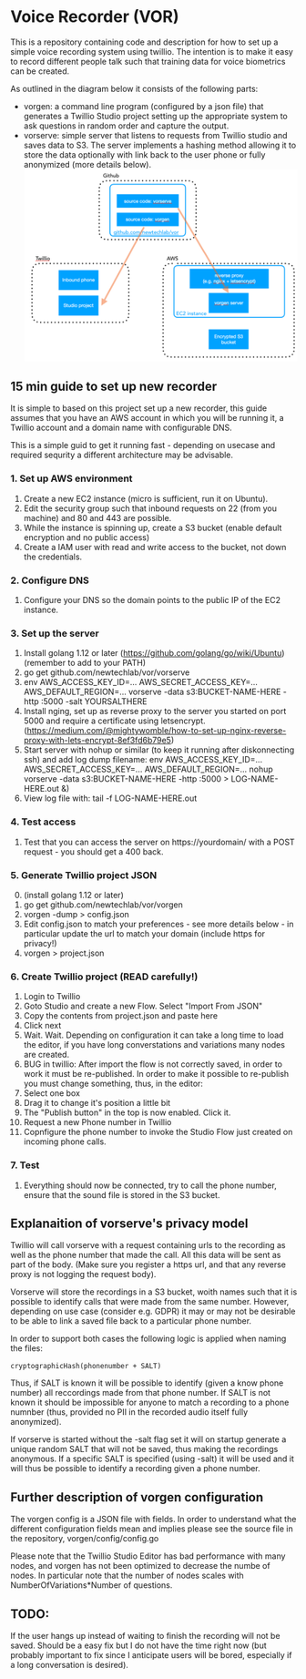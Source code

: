# Voice Recorder (VOR)

This is a repository containing code and description for how to set up a simple voice recording system using twillio. The intention is to make it easy to record different people talk such that training data for voice biometrics can be created.

As outlined in the diagram below it consists of the following parts:

- vorgen: a command line program (configured by a json file) that generates a Twillio Studio project setting up the appropriate system to ask questions in random order and capture the output.
- vorserve: simple server that listens to requests from Twillio studio and saves data to S3. The server implements a hashing method allowing it to store the data optionally with link back to the user phone or fully anonymized (more details below).
  ![Simple Architecture view](arch.png)

## 15 min guide to set up new recorder

It is simple to based on this project set up a new recorder, this guide assumes that you have an AWS account in which you will be running it, a Twillio account and a domain name with configurable DNS.

This is a simple guid to get it running fast - depending on usecase and required sequrity a different architecture may be advisable.

### 1. Set up AWS environment

1.  Create a new EC2 instance (micro is sufficient, run it on Ubuntu).
2.  Edit the security group such that inbound requests on 22 (from you machine) and 80 and 443 are possible.
3.  While the instance is spinning up, create a S3 bucket (enable default encryption and no public access)
4.  Create a IAM user with read and write access to the bucket, not down the credentials.

### 2. Configure DNS

1.  Configure your DNS so the domain points to the public IP of the EC2 instance.

### 3. Set up the server

1.  Install golang 1.12 or later (https://github.com/golang/go/wiki/Ubuntu) (remember to add to your PATH)
2.  go get github.com/newtechlab/vor/vorserve
3.  env AWS_ACCESS_KEY_ID=... AWS_SECRET_ACCESS_KEY=... AWS_DEFAULT_REGION=... vorserve -data s3:BUCKET-NAME-HERE -http :5000 -salt YOURSALTHERE
4.  Install nging, set up as reverse proxy to the server you started on port 5000 and require a certificate using letsencrypt. (https://medium.com/@mightywomble/how-to-set-up-nginx-reverse-proxy-with-lets-encrypt-8ef3fd6b79e5)
5.  Start server with nohup or similar (to keep it running after diskonnecting ssh) and add log dump filename:
        env AWS_ACCESS_KEY_ID=... AWS_SECRET_ACCESS_KEY=... AWS_DEFAULT_REGION=... nohup vorserve -data s3:BUCKET-NAME-HERE -http :5000 > LOG-NAME-HERE.out &)
6.  View log file with: tail -f LOG-NAME-HERE.out

### 4. Test access

1.  Test that you can access the server on https://yourdomain/ with a POST request - you should get a 400 back.

### 5. Generate Twillio project JSON

0.  (install golang 1.12 or later)
1.  go get github.com/newtechlab/vor/vorgen
1.  vorgen -dump > config.json
1.  Edit config.json to match your preferences - see more details below - in particular update the url to match your domain (include https for privacy!)
1.  vorgen > project.json

### 6. Create Twillio project (READ carefully!)

1.  Login to Twillio
2.  Goto Studio and create a new Flow. Select "Import From JSON"
3.  Copy the contents from project.json and paste here
4.  Click next
5.  Wait. Wait. Depending on configuration it can take a long time to load the editor, if you have long converstations and variations many nodes are created.
6.  BUG in twillio: After import the flow is not correctly saved, in order to work it must be re-published. In order to make it possible to re-publish you must change something, thus, in the editor:
7.  Select one box
8.  Drag it to change it's position a little bit
9.  The "Publish button" in the top is now enabled. Click it.
10. Request a new Phone number in Twillio
11. Copnfigure the phone number to invoke the Studio Flow just created on incoming phone calls.

### 7. Test

1.  Everything should now be connected, try to call the phone number, ensure that the sound file is stored in the S3 bucket.

## Explanaition of vorserve's privacy model

Twillio will call vorserve with a request containing urls to the recording as well as the phone number that made the call. All this data will be sent as part of the body. (Make sure you register a https url, and that any reverse proxy is not logging the request body).

Vorserve will store the recordings in a S3 bucket, woith names such that it is possible to identify calls that were made from the same number. However, depending on use case (consider e.g. GDPR) it may or may not be desirable to be able to link a saved file back to a particular phone number.

In order to support both cases the following logic is applied when naming the files:

    cryptographicHash(phonenumber + SALT)

Thus, if SALT is known it will be possible to identify (given a know phone number) all reccordings made from that phone number. If SALT is not known it should be impossible for anyone to match a recording to a phone numnber (thus, provided no PII in the recorded audio itself fully anonymized).

If vorserve is started without the -salt flag set it will on startup generate a unique random SALT that will not be saved, thus making the recordings anonymous. If a specific SALT is specified (using -salt) it will be used and it will thus be possible to identify a recording given a phone number.

## Further description of vorgen configuration

The vorgen config is a JSON file with fields. In order to understand what the different configuration fields mean and implies please see the source file in the repository, vorgen/config/config.go

Please note that the Twillio Studio Editor has bad performance with many nodes, and vorgen has not been optimized to decrease the numbe of nodes. In particular note that the number of nodes scales with NumberOfVariations\*Number of questions.

## TODO:

If the user hangs up instead of waiting to finish the recording will not be saved. Should be a easy fix but I do not have the time right now (but probably important to fix since I anticipate users will be bored, especially if a long conversation is desired).
